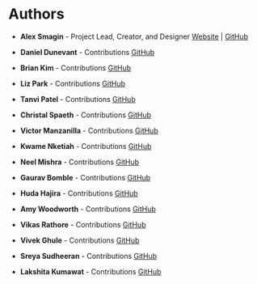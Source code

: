 # Authors

- **Alex Smagin** - Project Lead, Creator, and Designer
  [Website](https://alexsmagin.dev) | [GitHub](https://github.com/Alexandrbig1)

- **Daniel Dunevant** - Contributions
  [GitHub](https://github.com/DanielDunevant)

- **Brian Kim** - Contributions
  [GitHub](https://github.com/bibimbop123)

- **Liz Park** - Contributions
  [GitHub](https://github.com/SEParkDEV)

- **Tanvi Patel** - Contributions
  [GitHub](https://github.com/tanvi4248)

- **Christal Spaeth** - Contributions
  [GitHub](https://github.com/christalchronicles)

- **Victor Manzanilla** - Contributions
  [GitHub](https://github.com/VictorManzanilla)

- **Kwame Nketiah** - Contributions
  [GitHub](https://github.com/bawsepap)

- **Neel Mishra** - Contributions
  [GitHub](https://github.com/Neel-07)

- **Gaurav Bomble** - Contributions
  [GitHub](https://github.com/Gauravtb2253)

- **Huda Hajira** - Contributions
  [GitHub](https://github.com/huda-code)

- **Amy Woodworth** - Contributions
  [GitHub](https://github.com/a-woodworth)

- **Vikas Rathore** - Contributions
  [GitHub](https://github.com/Vikassinghrathor)

- **Vivek Ghule** - Contributions
  [GitHub](https://github.com/vivek1842)

- **Sreya Sudheeran** - Contributions
  [GitHub](https://github.com/SreyaSudheeran)

- **Lakshita Kumawat** - Contributions
  [GitHub](https://github.com/Lakshita-Kumawat)

<!-- - **Shubham Sharma** - Contributions
  [GitHub](https://github.com/shubhamsharma9199) -->

<!-- - **Purva Sawant** - Contributions
  [GitHub](https://github.com/19purva) -->

<!-- - **Pranjay Singh** - Contributions
  [GitHub](https://github.com/blunterdecosta123) -->
